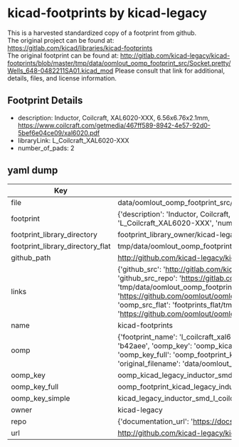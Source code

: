 # kicad-footprints by kicad-legacy  
This is a harvested standardized copy of a footprint from github.  
The original project can be found at:  
https://gitlab.com/kicad/libraries/kicad-footprints  
The original footprint can be found at:
http://gitlab.com/kicad-legacy/kicad-footprints/blob/master/tmp/data/oomlout_oomp_footprint_src/Socket.pretty/Wells_648-0482211SA01.kicad_mod
Please consult that link for additional, details, files, and license information.  
## Footprint Details
* description: Inductor, Coilcraft, XAL6020-XXX, 6.56x6.76x2.1mm, https://www.coilcraft.com/getmedia/467ff589-8942-4e57-92d0-5bef6e04ce09/xal6020.pdf  
* libraryLink: L_Coilcraft_XAL6020-XXX  
* number_of_pads: 2  
## yaml dump  
| Key | Value |  
| --- | --- |  
| file | data/oomlout_oomp_footprint_src/kicad-footprints/Inductor_SMD.pretty/L_Coilcraft_XAL6020-XXX.kicad_mod |  
| footprint | {'description': 'Inductor, Coilcraft, XAL6020-XXX, 6.56x6.76x2.1mm, https://www.coilcraft.com/getmedia/467ff589-8942-4e57-92d0-5bef6e04ce09/xal6020.pdf', 'libraryLink': 'L_Coilcraft_XAL6020-XXX', 'number_of_pads': 2} |  
| footprint_library_directory | footprint_library_owner/kicad-legacy_kicad-footprints |  
| footprint_library_directory_flat | tmp/data/oomlout_oomp_footprint_src/footprints_flat/kicad_legacy_inductor_smd_l_coilcraft_xal6020_xxx/working |  
| github_path | http://github.com/kicad-legacy/kicad-footprints/blob/master/tmp/data/oomlout_oomp_footprint_src/Inductor_SMD.pretty/L_Coilcraft_XAL6020-XXX.kicad_mod |  
| links | {'github_src': 'http://gitlab.com/kicad-legacy/kicad-footprints/blob/master/tmp/data/oomlout_oomp_footprint_src/Socket.pretty/Wells_648-0482211SA01.kicad_mod', 'github_src_repo': 'https://gitlab.com/kicad/libraries/kicad-footprints', 'oomp_bot': 'tmp/data/oomlout_oomp_footprint_src/footprints/kicad_legacy_inductor_smd_l_coilcraft_xal6020_xxx/working', 'oomp_bot_github': 'https://github.com/oomlout/oomlout_oomp_footprint_bot/tree/main/tmp/data/oomlout_oomp_footprint_src/footprints/kicad_legacy_inductor_smd_l_coilcraft_xal6020_xxx/working', 'oomp_src_flat': 'footprints_flat/tmp/data/oomlout_oomp_footprint_src/footprints_flat/kicad_legacy_inductor_smd_l_coilcraft_xal6020_xxx/working', 'oomp_src_flat_github': 'https://github.com/oomlout/oomlout_oomp_footprint_src/tree/main/tmp/data/oomlout_oomp_footprint_src/footprints_flat/kicad_legacy_inductor_smd_l_coilcraft_xal6020_xxx/working'} |  
| name | kicad-footprints |  
| oomp | {'footprint_name': 'l_coilcraft_xal6020_xxx', 'library_name': 'inductor_smd', 'md5': 'b42aeeb3fa373c6d2624d09f04d35646', 'md5_10': 'b42aeeb3fa', 'md5_5': 'b42ae', 'md5_6': 'b42aee', 'oomp_key': 'oomp_kicad_legacy_inductor_smd_l_coilcraft_xal6020_xxx', 'oomp_key_extra': 'oomp_footprint_kicad_legacy_inductor_smd_l_coilcraft_xal6020_xxx', 'oomp_key_full': 'oomp_footprint_kicad_legacy_inductor_smd_l_coilcraft_xal6020_xxx_b42aee', 'oomp_key_simple': 'kicad_legacy_inductor_smd_l_coilcraft_xal6020_xxx', 'original_filename': 'data/oomlout_oomp_footprint_src/kicad-footprints/Inductor_SMD.pretty/L_Coilcraft_XAL6020-XXX.kicad_mod', 'owner_name': 'kicad_legacy'} |  
| oomp_key | oomp_kicad_legacy_inductor_smd_l_coilcraft_xal6020_xxx |  
| oomp_key_full | oomp_footprint_kicad_legacy_inductor_smd_l_coilcraft_xal6020_xxx |  
| oomp_key_simple | kicad_legacy_inductor_smd_l_coilcraft_xal6020_xxx |  
| owner | kicad-legacy |  
| repo | {'documentation_url': 'https://docs.github.com/rest/repos/repos#get-a-repository', 'message': 'Not Found'} |  
| url | http://github.com/kicad-legacy/kicad-footprints |  

